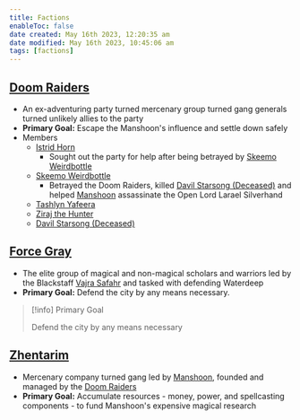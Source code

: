 ```yaml
---
title: Factions
enableToc: false
date created: May 16th 2023, 12:20:35 am
date modified: May 16th 2023, 10:45:06 am
tags: [factions]
---
```

## [Doom Raiders](Doom%20Raiders.md)
- An ex-adventuring party turned mercenary group turned gang generals turned unlikely allies to the party
- **Primary Goal:** Escape the Manshoon's influence and settle down safely
- Members
	- [Istrid Horn](Istrid%20Horn.md)
		- Sought out the party for help after being betrayed by [Skeemo Weirdbottle](Skeemo%20Weirdbottle.md)
	- [Skeemo Weirdbottle](Skeemo%20Weirdbottle.md)
		- Betrayed the Doom Raiders, killed [Davil Starsong (Deceased)](Davil%20Starsong%20(Deceased).md) and helped [Manshoon](Manshoon.md) assassinate the Open Lord Larael Silverhand
	- [Tashlyn Yafeera](Tashlyn%20Yafeera.md)
	- [Ziraj the Hunter](Ziraj%20the%20Hunter.md)
	- [Davil Starsong (Deceased)](Davil%20Starsong%20(Deceased).md)

## [Force Gray](Force%20Gray.md)
- The elite group of magical and non-magical scholars and warriors led by the Blackstaff [Vajra Safahr](Vajra%20Safahr.md) and tasked with defending Waterdeep
- **Primary Goal:** Defend the city by any means necessary.
> [!info] Primary Goal
>
> Defend the city by any means necessary

## [Zhentarim](Zhentarim.md)
- Mercenary company turned gang led by [Manshoon](Manshoon.md), founded and managed by the [Doom Raiders](Doom%20Raiders.md)
- **Primary Goal:** Accumulate resources - money, power, and spellcasting components - to fund Manshoon's expensive magical research

